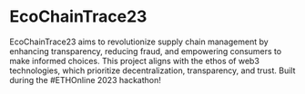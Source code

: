 # EcoChainTrace23
EcoChainTrace23 aims to revolutionize supply chain management by enhancing transparency, reducing fraud, and empowering consumers to make informed choices. This project aligns with the ethos of web3 technologies, which prioritize decentralization, transparency, and trust. Built during the #ETHOnline 2023 hackathon!
